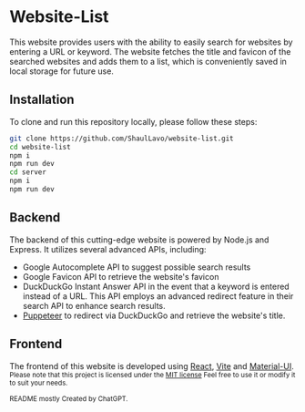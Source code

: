 # Website-List

This website provides users with the ability to easily search for websites by entering a URL or keyword.
The website fetches the title and favicon of the searched websites and adds them to a list,
which is conveniently saved in local storage for future use.

## Installation

To clone and run this repository locally, please follow these steps:

```bash
git clone https://github.com/ShaulLavo/website-list.git
cd website-list
npm i
npm run dev
cd server
npm i
npm run dev
```

## Backend

The backend of this cutting-edge website is powered by Node.js and Express. It utilizes several advanced APIs, including:

- Google Autocomplete API to suggest possible search results
- Google Favicon API to retrieve the website's favicon
- DuckDuckGo Instant Answer API in the event that a keyword is entered instead of a URL. This API employs an advanced redirect feature in their search API to enhance search results.
- [Puppeteer](https://pptr.dev/) to redirect via DuckDuckGo and retrieve the website's title.

## Frontend

The frontend of this website is developed using [React](https://reactjs.org/), [Vite](https://vitejs.dev/) and [Material-UI](https://material-ui.com/).
<sub>
Please note that this project is licensed under the
<a href='https://opensource.org/license/mit/'>MIT license</a>
Feel free to use it or modify it to suit your needs.
</sub>

<sub>
README mostly Created by ChatGPT.
</sub>
